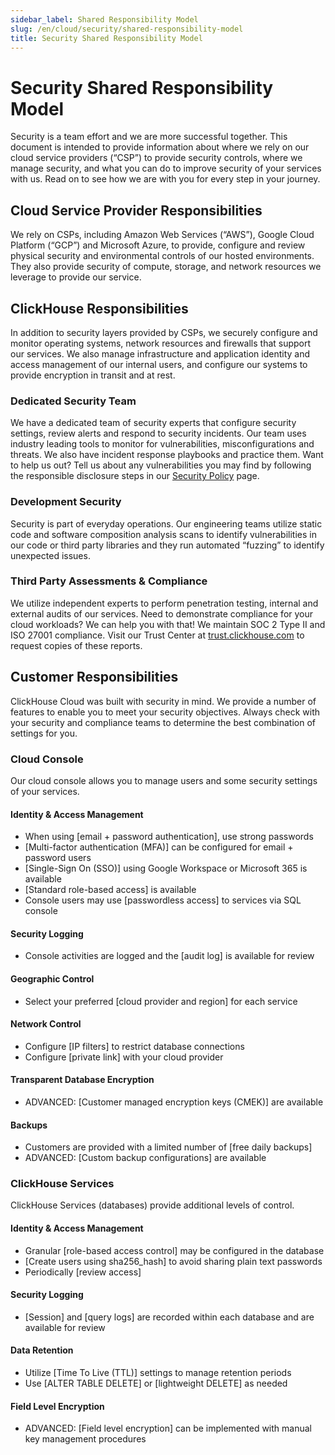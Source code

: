 ```yaml
---
sidebar_label: Shared Responsibility Model
slug: /en/cloud/security/shared-responsibility-model
title: Security Shared Responsibility Model
---
```

# Security Shared Responsibility Model

Security is a team effort and we are more successful together. This document is intended to provide information about where we rely on our cloud service providers (“CSP”) to provide security controls, where we manage security, and what you can do to improve security of your services with us. Read on to see how we are with you for every step in your journey.

## Cloud Service Provider Responsibilities
We rely on CSPs, including Amazon Web Services (“AWS”), Google Cloud Platform (“GCP”) and Microsoft Azure, to provide, configure and review physical security and environmental controls of our hosted environments. They also provide security of compute, storage, and network resources we leverage to provide our service.

## ClickHouse Responsibilities
In addition to security layers provided by CSPs, we securely configure and monitor operating systems, network resources and firewalls that support our services. We also manage infrastructure and application identity and access management of our internal users, and configure our systems to provide encryption in transit and at rest.

### Dedicated Security Team
We have a dedicated team of security experts that configure security settings, review alerts and respond to security incidents. Our team uses industry leading tools to monitor for vulnerabilities, misconfigurations and threats. We also have incident response playbooks and practice them. Want to help us out? Tell us about any vulnerabilities you may find by following the responsible disclosure steps in our [Security Policy](https://github.com/ClickHouse/ClickHouse/security/policy) page.

### Development Security
Security is part of everyday operations. Our engineering teams utilize static code and software composition analysis scans to identify vulnerabilities in our code or third party libraries and they run automated “fuzzing” to identify unexpected issues.

### Third Party Assessments & Compliance
We utilize independent experts to perform penetration testing, internal and external audits of our services. Need to demonstrate compliance for your cloud workloads? We can help you with that! We maintain SOC 2 Type II and ISO 27001 compliance. Visit our Trust Center at [trust.clickhouse.com](trust.clickhouse.com) to request copies of these reports.

## Customer Responsibilities
ClickHouse Cloud was built with security in mind. We provide a number of features to enable you to meet your security objectives. Always check with your security and compliance teams to determine the best combination of settings for you. 

### Cloud Console
Our cloud console allows you to manage users and some security settings of your services.

#### Identity & Access Management
- When using [email + password authentication], use strong passwords
- [Multi-factor authentication (MFA)] can be configured for email + password users
- [Single-Sign On (SSO)] using Google Workspace or Microsoft 365 is available
- [Standard role-based access] is available
- Console users may use [passwordless access] to services via SQL console

#### Security Logging
- Console activities are logged and the [audit log] is available for review

#### Geographic Control
- Select your preferred [cloud provider and region] for each service

#### Network Control
- Configure [IP filters] to restrict database connections
- Configure [private link] with your cloud provider

#### Transparent Database Encryption
- ADVANCED: [Customer managed encryption keys (CMEK)] are available

#### Backups
- Customers are provided with a limited number of [free daily backups]
- ADVANCED: [Custom backup configurations] are available

### ClickHouse Services
ClickHouse Services (databases) provide additional levels of control.

#### Identity & Access Management
- Granular [role-based access control] may be configured in the database
- [Create users using sha256_hash] to avoid sharing plain text passwords
- Periodically [review access]

#### Security Logging
- [Session] and [query logs] are recorded within each database and are available for review

#### Data Retention
- Utilize [Time To Live (TTL)] settings to manage retention periods
- Use [ALTER TABLE DELETE] or [lightweight DELETE] as needed

#### Field Level Encryption
- ADVANCED: [Field level encryption] can be implemented with manual key management procedures

